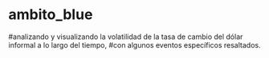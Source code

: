 # ambito_blue


#analizando y visualizando la volatilidad de la tasa de cambio del dólar informal a lo largo del tiempo, 
#con algunos eventos específicos resaltados.

